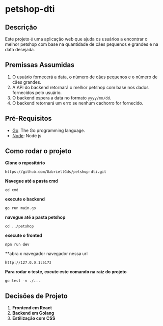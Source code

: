 # petshop-dti

## Descrição

Este projeto é uma aplicação web que ajuda os usuários a encontrar o melhor petshop com base na quantidade de cães pequenos e grandes e na data desejada.

## Premissas Assumidas

1. O usuário fornecerá a data, o número de cães pequenos e o número de cães grandes.
2. A API do backend retornará o melhor petshop com base nos dados fornecidos pelo usuário.
3. O backend espera a data no formato `yyyy/mm/dd`.
4. O backend retornará um erro se nenhum cachorro for fornecido.

## Pré-Requisitos
- [Go](https://go.dev/): The Go programming language.
- [Node](https://nodejs.org/en): Node js

## Como rodar o projeto
**Clone o repositório**
```
https://github.com/GabriellGds/petshop-dti.git
```

**Navegue até a pasta cmd** 
```
cd cmd 
```
**execute o backend**
```
go run main.go
```
**navegue até a pasta petshop**
```
cd ../petshop
```
**execute o fronted**
```
npm run dev
```
**abra o navegador navegador nessa url
```
http://127.0.0.1:5173
```
**Para rodar o teste, excute este comando na raiz do projeto**
```
go test -v ./...
```

## Decisões de Projeto

1. **Frontend em React**
2. **Backend em Golang**
3. **Estilização com CSS**

